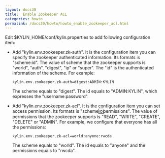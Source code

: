 ```yaml
---
layout: docs30
title:  Enable Zookeeper ACL
categories: howto
permalink: /docs30/howto/howto_enable_zookeeper_acl.html
---
```


Edit $KYLIN_HOME/conf/kylin.properties to add following configuration item:

* Add "kylin.env.zookeeper.zk-auth". It is the configuration item you can specify the zookeeper authenticated information. Its formats is "scheme:id". The value of scheme that the zookeeper supports is "world", "auth", "digest", "ip" or "super". The "id" is the authenticated information of the scheme. For example:

    `kylin.env.zookeeper.zk-auth=digest:ADMIN:KYLIN`

    The scheme equals to "digest". The id equals to "ADMIN:KYLIN", which expresses the "username:password".

* Add "kylin.env.zookeeper.zk-acl". It is the configuration item you can set access permission. Its formats is "scheme:id:permissions". The value of permissions that the zookeeper supports is "READ", "WRITE", "CREATE", "DELETE" or "ADMIN". For example, we configure that everyone has all the permissions:

    `kylin.env.zookeeper.zk-acl=world:anyone:rwcda`

    The scheme equals to "world". The id equals to "anyone" and the permissions equals to "rwcda".
